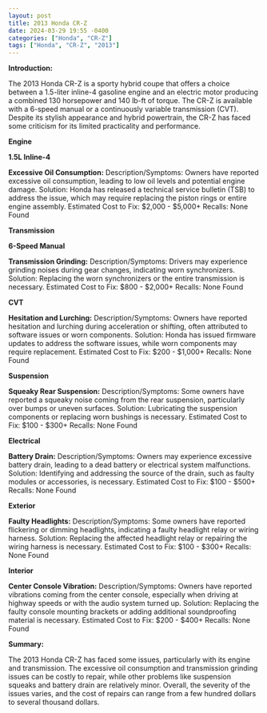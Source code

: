 ```yaml
---
layout: post
title: 2013 Honda CR-Z
date: 2024-03-29 19:55 -0400
categories: ["Honda", "CR-Z"]
tags: ["Honda", "CR-Z", "2013"]
---
```

**Introduction:**

The 2013 Honda CR-Z is a sporty hybrid coupe that offers a choice between a 1.5-liter inline-4 gasoline engine and an electric motor producing a combined 130 horsepower and 140 lb-ft of torque. The CR-Z is available with a 6-speed manual or a continuously variable transmission (CVT). Despite its stylish appearance and hybrid powertrain, the CR-Z has faced some criticism for its limited practicality and performance.

**Engine**

**1.5L Inline-4**

**Excessive Oil Consumption:**
Description/Symptoms: Owners have reported excessive oil consumption, leading to low oil levels and potential engine damage.
Solution: Honda has released a technical service bulletin (TSB) to address the issue, which may require replacing the piston rings or entire engine assembly.
Estimated Cost to Fix: $2,000 - $5,000+
Recalls: None Found

**Transmission**

**6-Speed Manual**

**Transmission Grinding:**
Description/Symptoms: Drivers may experience grinding noises during gear changes, indicating worn synchronizers.
Solution: Replacing the worn synchronizers or the entire transmission is necessary.
Estimated Cost to Fix: $800 - $2,000+
Recalls: None Found

**CVT**

**Hesitation and Lurching:**
Description/Symptoms: Owners have reported hesitation and lurching during acceleration or shifting, often attributed to software issues or worn components.
Solution: Honda has issued firmware updates to address the software issues, while worn components may require replacement.
Estimated Cost to Fix: $200 - $1,000+
Recalls: None Found

**Suspension**

**Squeaky Rear Suspension:**
Description/Symptoms: Some owners have reported a squeaky noise coming from the rear suspension, particularly over bumps or uneven surfaces.
Solution: Lubricating the suspension components or replacing worn bushings is necessary.
Estimated Cost to Fix: $100 - $300+
Recalls: None Found

**Electrical**

**Battery Drain:**
Description/Symptoms: Owners may experience excessive battery drain, leading to a dead battery or electrical system malfunctions.
Solution: Identifying and addressing the source of the drain, such as faulty modules or accessories, is necessary.
Estimated Cost to Fix: $100 - $500+
Recalls: None Found

**Exterior**

**Faulty Headlights:**
Description/Symptoms: Some owners have reported flickering or dimming headlights, indicating a faulty headlight relay or wiring harness.
Solution: Replacing the affected headlight relay or repairing the wiring harness is necessary.
Estimated Cost to Fix: $100 - $300+
Recalls: None Found

**Interior**

**Center Console Vibration:**
Description/Symptoms: Owners have reported vibrations coming from the center console, especially when driving at highway speeds or with the audio system turned up.
Solution: Replacing the faulty console mounting brackets or adding additional soundproofing material is necessary.
Estimated Cost to Fix: $200 - $400+
Recalls: None Found

**Summary:**

The 2013 Honda CR-Z has faced some issues, particularly with its engine and transmission. The excessive oil consumption and transmission grinding issues can be costly to repair, while other problems like suspension squeaks and battery drain are relatively minor. Overall, the severity of the issues varies, and the cost of repairs can range from a few hundred dollars to several thousand dollars.
